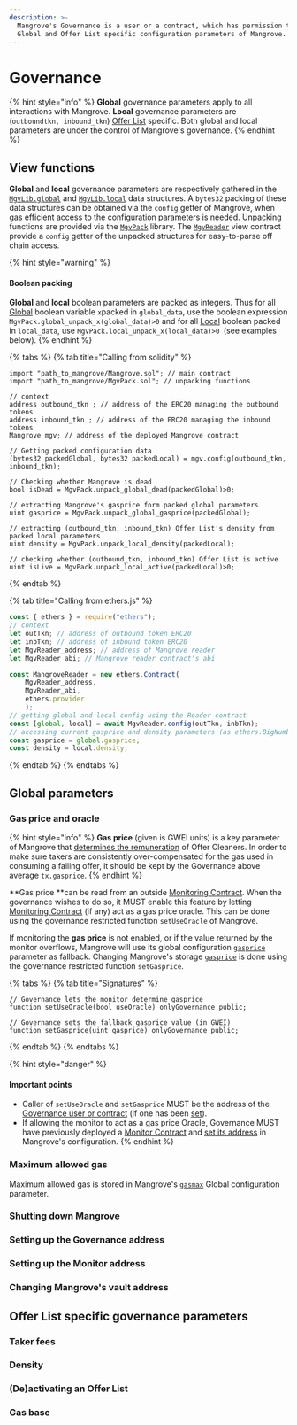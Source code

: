 ```yaml
---
description: >-
  Mangrove's Governance is a user or a contract, which has permission to set
  Global and Offer List specific configuration parameters of Mangrove.
---
```


# Governance

{% hint style="info" %}
**Global** governance parameters apply to all interactions with Mangrove. **Local** governance parameters are  (`outboundtkn, inbound_tkn`) [Offer List](broken-reference) specific. Both global and local parameters are under the control of Mangrove's governance.
{% endhint %}

## View functions

**Global** and **local** governance parameters are respectively gathered in the [`MgvLib.global`](../data-structures/mangrove-configuration.md#mgvlib.global) and [`MgvLib.local`](../data-structures/mangrove-configuration.md#mgvlib.local) data structures. A `bytes32` packing of these data structures can be obtained via the `config` getter of Mangrove, when gas efficient access to the configuration parameters is needed. Unpacking functions are provided via the [`MgvPack`](https://github.com/giry-dev/mangrove/blob/master/packages/mangrove-solidity/contracts/MgvPack.sol) library. The [`MgvReader`](deployment-addresses.md) view contract provide a `config` getter of the unpacked structures for easy-to-parse off chain access.

{% hint style="warning" %}
#### Boolean packing

**Global** and **local** boolean parameters are packed as integers. Thus for all [Global](../data-structures/mangrove-configuration.md#mgvlib.global) boolean variable `x`packed in `global_data`, use the boolean expression `MgvPack.global_unpack_x(global_data)>0` and for all [Local](../data-structures/mangrove-configuration.md#mgvlib.local) boolean packed in `local_data`, use `MgvPack.local_unpack_x(local_data)>0 `(see examples below).
{% endhint %}

{% tabs %}
{% tab title="Calling from solidity" %}
```solidity
import "path_to_mangrove/Mangrove.sol"; // main contract
import "path_to_mangrove/MgvPack.sol"; // unpacking functions

// context 
address outbound_tkn ; // address of the ERC20 managing the outbound tokens
address inbound_tkn ; // address of the ERC20 managing the inbound tokens
Mangrove mgv; // address of the deployed Mangrove contract

// Getting packed configuration data
(bytes32 packedGlobal, bytes32 packedLocal) = mgv.config(outbound_tkn, inbound_tkn);

// Checking whether Mangrove is dead
bool isDead = MgvPack.unpack_global_dead(packedGlobal)>0;

// extracting Mangrove's gasprice form packed global parameters
uint gasprice = MgvPack.unpack_global_gasprice(packedGlobal);

// extracting (outbound_tkn, inbound_tkn) Offer List's density from packed local parameters
uint density = MgvPack.unpack_local_density(packedLocal);

// checking whether (outbound_tkn, inbound_tkn) Offer List is active
uint isLive = MgvPack.unpack_local_active(packedLocal)>0;
```
{% endtab %}

{% tab title="Calling from ethers.js" %}
```javascript
const { ethers } = require("ethers");
// context
let outTkn; // address of outbound token ERC20
let inbTkn; // address of inbound token ERC20
let MgvReader_address; // address of Mangrove reader
let MgvReader_abi; // Mangrove reader contract's abi

const MangroveReader = new ethers.Contract(
    MgvReader_address, 
    MgvReader_abi, 
    ethers.provider
    );
// getting global and local config using the Reader contract    
const [global, local] = await MgvReader.config(outTkn, inbTkn);
// accessing current gasprice and density parameters (as ethers.BigNumbers)
const gasprice = global.gasprice;
const density = local.density; 
```
{% endtab %}
{% endtabs %}

## Global parameters

### Gas price and oracle

{% hint style="info" %}
**Gas price** (given is GWEI units) is a key parameter of Mangrove that [determines the remuneration](../offer-maker/offer-bounty.md#offer-bounty-computation) of Offer Cleaners. In order to make sure takers are consistently over-compensated for the gas used in consuming a failing offer, it should be kept by the Governance above average `tx.gasprice`.&#x20;
{% endhint %}

**Gas price **can be read from an outside [Monitoring Contract](mangroves-ecosystem/monitor.md). When the governance wishes to do so, it MUST enable this feature by letting [Monitoring Contract](mangroves-ecosystem/monitor.md) (if any) act as a gas price oracle. This can be done using the governance restricted function `setUseOracle` of Mangrove.

If monitoring the **gas price** is not enabled, or if the value returned by the monitor overflows, Mangrove will use its global configuration [`gasprice`](../data-structures/mangrove-configuration.md#mgvlib.global) parameter as fallback. Changing Mangrove's storage [`gasprice`](../data-structures/mangrove-configuration.md#mgvlib.global) is done using the governance restricted function `setGasprice`.

{% tabs %}
{% tab title="Signatures" %}
```solidity
// Governance lets the monitor determine gasprice
function setUseOracle(bool useOracle) onlyGovernance public;

// Governance sets the fallback gasprice value (in GWEI)
function setGasprice(uint gasprice) onlyGovernance public;
```
{% endtab %}
{% endtabs %}

{% hint style="danger" %}
#### Important points

* Caller of `setUseOracle` and `setGasprice` MUST be the address of the [Governance user or contract](governance.md#setting-up-a-governance-contract) (if one has been [set](governance.md#setting-up-the-governance-address)).
* If allowing the monitor to act as a gas price Oracle, Governance MUST have previously deployed a [Monitor Contract](mangroves-ecosystem/monitor.md) and [set its address](governance.md#setting-up-the-monitor-address) in Mangrove's configuration.
{% endhint %}

### Maximum allowed gas

Maximum allowed gas is stored in Mangrove's [`gasmax`](../data-structures/mangrove-configuration.md#mgvlib.global) Global configuration parameter.

### Shutting down Mangrove

### Setting up the Governance address

### Setting up the Monitor address

### Changing Mangrove's vault address



## Offer List specific governance parameters

### Taker fees

### Density

### (De)activating an Offer List

### Gas base

